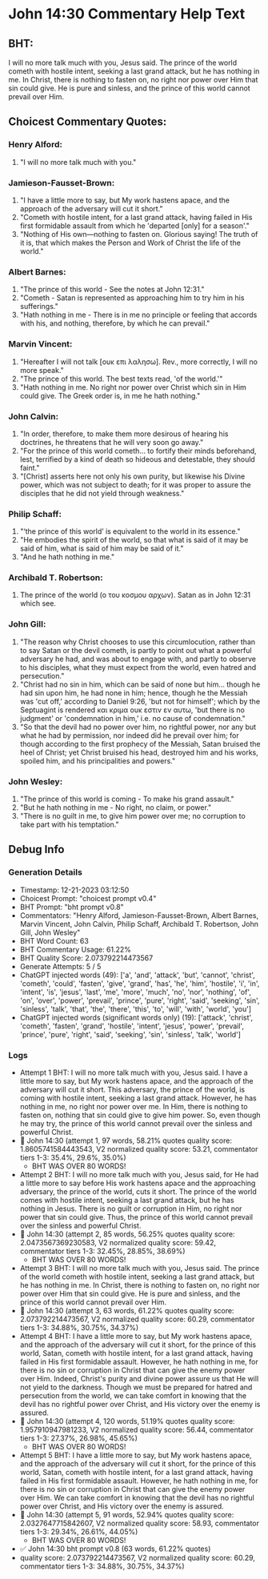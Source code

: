 # John 14:30 Commentary Help Text

## BHT:
I will no more talk much with you, Jesus said. The prince of the world cometh with hostile intent, seeking a last grand attack, but he has nothing in me. In Christ, there is nothing to fasten on, no right nor power over Him that sin could give. He is pure and sinless, and the prince of this world cannot prevail over Him.

## Choicest Commentary Quotes:
### Henry Alford:
1. "I will no more talk much with you."

### Jamieson-Fausset-Brown:
1. "I have a little more to say, but My work hastens apace, and the approach of the adversary will cut it short."
2. "Cometh with hostile intent, for a last grand attack, having failed in His first formidable assault from which he 'departed [only] for a season'."
3. "Nothing of His own—nothing to fasten on. Glorious saying! The truth of it is, that which makes the Person and Work of Christ the life of the world."

### Albert Barnes:
1. "The prince of this world - See the notes at John 12:31."
2. "Cometh - Satan is represented as approaching him to try him in his sufferings."
3. "Hath nothing in me - There is in me no principle or feeling that accords with his, and nothing, therefore, by which he can prevail."

### Marvin Vincent:
1. "Hereafter I will not talk [ουκ επι λαλησω]. Rev., more correctly, I will no more speak."
2. "The prince of this world. The best texts read, 'of the world.'"
3. "Hath nothing in me. No right nor power over Christ which sin in Him could give. The Greek order is, in me he hath nothing."

### John Calvin:
1. "In order, therefore, to make them more desirous of hearing his doctrines, he threatens that he will very soon go away."
2. "For the prince of this world cometh... to fortify their minds beforehand, lest, terrified by a kind of death so hideous and detestable, they should faint."
3. "[Christ] asserts here not only his own purity, but likewise his Divine power, which was not subject to death; for it was proper to assure the disciples that he did not yield through weakness."

### Philip Schaff:
1. "‘the prince of this world’ is equivalent to the world in its essence."
2. "He embodies the spirit of the world, so that what is said of it may be said of him, what is said of him may be said of it."
3. "And he hath nothing in me."

### Archibald T. Robertson:
1.  The prince of the world (ο του κοσμου αρχων). Satan as in John 12:31 which see. 


### John Gill:
1. "The reason why Christ chooses to use this circumlocution, rather than to say Satan or the devil cometh, is partly to point out what a powerful adversary he had, and was about to engage with, and partly to observe to his disciples, what they must expect from the world, even hatred and persecution."
2. "Christ had no sin in him, which can be said of none but him... though he had sin upon him, he had none in him; hence, though he the Messiah was 'cut off,' according to Daniel 9:26, 'but not for himself'; which by the Septuagint is rendered και κριμα ουκ εστιν εν αυτω, 'but there is no judgment' or 'condemnation in him,' i.e. no cause of condemnation."
3. "So that the devil had no power over him, no rightful power, nor any but what he had by permission, nor indeed did he prevail over him; for though according to the first prophecy of the Messiah, Satan bruised the heel of Christ; yet Christ bruised his head, destroyed him and his works, spoiled him, and his principalities and powers."

### John Wesley:
1. "The prince of this world is coming - To make his grand assault."
2. "But he hath nothing in me - No right, no claim, or power."
3. "There is no guilt in me, to give him power over me; no corruption to take part with his temptation."


## Debug Info
### Generation Details
- Timestamp: 12-21-2023 03:12:50
- Choicest Prompt: "choicest prompt v0.4"
- BHT Prompt: "bht prompt v0.8"
- Commentators: "Henry Alford, Jamieson-Fausset-Brown, Albert Barnes, Marvin Vincent, John Calvin, Philip Schaff, Archibald T. Robertson, John Gill, John Wesley"
- BHT Word Count: 63
- BHT Commentary Usage: 61.22%
- BHT Quality Score: 2.073792214473567
- Generate Attempts: 5 / 5
- ChatGPT injected words (49):
	['a', 'and', 'attack', 'but', 'cannot', 'christ', 'cometh', 'could', 'fasten', 'give', 'grand', 'has', 'he', 'him', 'hostile', 'i', 'in', 'intent', 'is', 'jesus', 'last', 'me', 'more', 'much', 'no', 'nor', 'nothing', 'of', 'on', 'over', 'power', 'prevail', 'prince', 'pure', 'right', 'said', 'seeking', 'sin', 'sinless', 'talk', 'that', 'the', 'there', 'this', 'to', 'will', 'with', 'world', 'you']
- ChatGPT injected words (significant words only) (19):
	['attack', 'christ', 'cometh', 'fasten', 'grand', 'hostile', 'intent', 'jesus', 'power', 'prevail', 'prince', 'pure', 'right', 'said', 'seeking', 'sin', 'sinless', 'talk', 'world']

### Logs
- Attempt 1 BHT: I will no more talk much with you, Jesus said. I have a little more to say, but My work hastens apace, and the approach of the adversary will cut it short. This adversary, the prince of the world, is coming with hostile intent, seeking a last grand attack. However, he has nothing in me, no right nor power over me. In Him, there is nothing to fasten on, nothing that sin could give to give him power. So, even though he may try, the prince of this world cannot prevail over the sinless and powerful Christ.
- 🔄 John 14:30 (attempt 1, 97 words, 58.21% quotes quality score: 1.8605741584443543, V2 normalized quality score: 53.21, commentator tiers 1-3: 35.4%, 29.6%, 35.0%) 
	- BHT WAS OVER 80 WORDS!
- Attempt 2 BHT: I will no more talk much with you, Jesus said, for He had a little more to say before His work hastens apace and the approaching adversary, the prince of the world, cuts it short. The prince of the world comes with hostile intent, seeking a last grand attack, but he has nothing in Jesus. There is no guilt or corruption in Him, no right nor power that sin could give. Thus, the prince of this world cannot prevail over the sinless and powerful Christ.
- 🔄 John 14:30 (attempt 2, 85 words, 56.25% quotes quality score: 2.0473567369230583, V2 normalized quality score: 59.42, commentator tiers 1-3: 32.45%, 28.85%, 38.69%) 
	- BHT WAS OVER 80 WORDS!
- Attempt 3 BHT: I will no more talk much with you, Jesus said. The prince of the world cometh with hostile intent, seeking a last grand attack, but he has nothing in me. In Christ, there is nothing to fasten on, no right nor power over Him that sin could give. He is pure and sinless, and the prince of this world cannot prevail over Him.
- 🔄 John 14:30 (attempt 3, 63 words, 61.22% quotes quality score: 2.073792214473567, V2 normalized quality score: 60.29, commentator tiers 1-3: 34.88%, 30.75%, 34.37%)
- Attempt 4 BHT: I have a little more to say, but My work hastens apace, and the approach of the adversary will cut it short, for the prince of this world, Satan, cometh with hostile intent, for a last grand attack, having failed in His first formidable assault. However, he hath nothing in me, for there is no sin or corruption in Christ that can give the enemy power over Him. Indeed, Christ's purity and divine power assure us that He will not yield to the darkness. Though we must be prepared for hatred and persecution from the world, we can take comfort in knowing that the devil has no rightful power over Christ, and His victory over the enemy is assured.
- 🔄 John 14:30 (attempt 4, 120 words, 51.19% quotes quality score: 1.957910947981233, V2 normalized quality score: 56.44, commentator tiers 1-3: 27.37%, 26.98%, 45.65%) 
	- BHT WAS OVER 80 WORDS!
- Attempt 5 BHT: I have a little more to say, but My work hastens apace, and the approach of the adversary will cut it short, for the prince of this world, Satan, cometh with hostile intent, for a last grand attack, having failed in His first formidable assault. However, he hath nothing in me, for there is no sin or corruption in Christ that can give the enemy power over Him. We can take comfort in knowing that the devil has no rightful power over Christ, and His victory over the enemy is assured.
- 🔄 John 14:30 (attempt 5, 91 words, 52.94% quotes quality score: 2.0327647715842607, V2 normalized quality score: 58.93, commentator tiers 1-3: 29.34%, 26.61%, 44.05%) 
	- BHT WAS OVER 80 WORDS!
- ✅ John 14:30 bht prompt v0.8 (63 words, 61.22% quotes)
- quality score: 2.073792214473567, V2 normalized quality score: 60.29, commentator tiers 1-3: 34.88%, 30.75%, 34.37%)